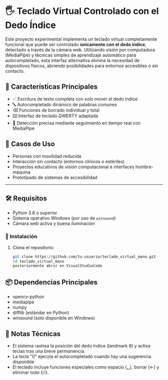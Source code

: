 # 🖐️ Teclado Virtual Controlado con el Dedo Índice

Este proyecto experimental implementa un teclado virtual completamente funcional que puede ser controlado **únicamente con el dedo índice**, detectado a través de la cámara web. Utilizando visión por computadora (MediaPipe) y técnicas simples de aprendizaje automático para autocompletado, esta interfaz alternativa elimina la necesidad de dispositivos físicos, abriendo posibilidades para entornos accesibles o sin contacto.

## 🚀 Características Principales

- ✅ Escritura de texto completa con solo mover el dedo índice
- 🔤 Autocompletado dinámico de palabras comunes
- ⌫ Funciones de borrado individual y total
- ⌨️ Interfaz de teclado QWERTY adaptada
- 🧠 Detección precisa mediante seguimiento en tiempo real con MediaPipe

## 🎯 Casos de Uso

- Personas con movilidad reducida
- Interacción sin contacto (entornos clínicos o estériles)
- Proyectos educativos de visión computacional e interfaces hombre-máquina
- Prototipado de sistemas de accesibilidad

---

## 🛠️ Requisitos

- Python 3.8 o superior  
- Sistema operativo Windows (por uso de `winsound`)  
- Cámara web activa y buena iluminación
 

### 🔧 Instalación

1. Clona el repositorio:
   ```bash
   git clone https://github.com/tu-usuario/teclado_virtual_mano.git
   cd teclado_virtual_mano
   posteriormente abrir en VisualStudioCode

## 📦 Dependencias Principales

- opencv-python
- mediapipe
- numpy
- difflib (estándar en Python)
- winsound (solo disponible en Windows)

## 📝 Notas Técnicas

- El sistema rastrea la posición del dedo índice (landmark 8) y activa teclas tras una breve permanencia.
- La tecla "0" ejecuta el autocompletado cuando hay una sugerencia disponible.
- El teclado incluye funciones especiales como espacio (␣), borrar (←) y eliminar todo (⎚).


